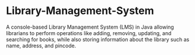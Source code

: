 # Library-Management-System
A console-based Library Management System (LMS) in Java allowing librarians to perform operations like adding, removing, updating, and searching for books, while also storing information about the library such as name, address, and pincode.
